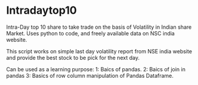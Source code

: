 # Intradaytop10

Intra-Day top 10 share to take trade on the basis of Volatility in Indian share Market.
Uses python to code, and freely available data on NSC india website.

This script works on simple last day volatility report from NSE india website and provide the best stock to be 
pick for the next day.

Can be used as a learning purpose:
1: Baics of pandas.
2: Baics of join in pandas
3: Basics of row column manipulation of Pandas Dataframe.
